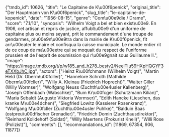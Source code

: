 {"tmdb_id": 10626, "title": "Le Capitaine de K\u00f6penick", "original_title": "Der Hauptmann von K\u00f6penick", "slug_title": "le-capitaine-de-kopenick", "date": "1956-08-15", "genre": "Com\u00e9die / Drame", "score": "7.1/10", "synopsis": "Wilhelm Voigt a bel et bien exist\u00e9. En 1906, cet artisan et repris de justice, affubl\u00e9 d'un uniforme de capitaine plus ou moins seyant, prit le commandement d'une troupe de gendarmes, p\u00e9n\u00e9tra dans la mairie de K\u00f6penick, fit arr\u00eater le maire et confisqua la caisse municipale. Le monde entier rit de ce coup de ma\u00eetre qui se moquait du respect de l'uniforme prussien et de l'esprit de soumission qui r\u00e9gnait sous Guillaume II.", "image": "https://image.tmdb.org/t/p/w185_and_h278_bestv2/NeelTlu59HXpHQGYF3eTXXbJhC.jpg", "actors": ["Heinz R\u00fchmann (Wilhelm Voigt)", "Martin Held (Dr. Oberm\u00fcller)", "Hannelore Schroth (Mathilde Oberm\u00fcller)", "Willy A. Kleinau (Friedrich Hoprecht)", "Walter Giller (Willy Wormser)", "Wolfgang Neuss (Zuchth\u00e4usler Kallenberg)", "Joseph Offenbach (Wabschke)", "Bum Kr\u00fcger (Schutzmann Kilian)", "Maria Sebaldt (Auguste Viktoria Wormser)", "Edith Hancke (Lieschen, das kranke M\u00e4dchen)", "Siegfried Lowitz (Kassierer Rosenkranz)", "Wolfgang M\u00fcller (Zuchth\u00e4usler Puhlke)", "Balduin Baas (ostpreu\u00dfischer Grenadier)", "Friedrich Domin (Zuchthausdirektor)", "Reinhard Kolldehoff (Soldat)", "Willy Maertens (Prokurist Knell)", "Willi Rose (Polizist)"], "comments": [], "recommandations_id": [11869, 67354, 906, 11877]}